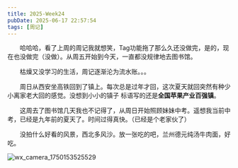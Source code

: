```yaml
---
title: 2025-Week24
pubDate: 2025-06-17 22:57:54
tags: [周记]
---
```


&emsp;&emsp;哈哈哈，看了上周的周记我就想笑，Tag功能拖了那么久还没做完，是的，现在也没做完（没做）。从周五开始到今天，一直都没规律地去图书馆。

&emsp;&emsp;枯燥又没学习的生活，周记逐渐沦为流水账。。。

&emsp;&emsp;周日从西安坐高铁回到了镇上。每次总是过年才回，这次夏天就回突然有种少小离家老大回的感觉。没想到小小的镇子
标语写的还是**全国苹果产业百强镇**。

&emsp;&emsp;这周去了图书馆几天我也不记得了，从周日开始照顾妹妹中考。遥想我当前中考，已经是九年前的夏天了。时间过得真快。（已经是个老家伙了）

&emsp;&emsp;没拍什么好看的风景，西北多风沙。放一张吃的吧，兰州德元纯汤牛肉面，好吃。

![wx_camera_1750153525529](https://raw.githubusercontent.com/roc80/DrawingBoard/main/image/wx_camera_1750153525529.jpg)

<script src="https://giscus.app/client.js"
        data-repo="roc80/Blog"
        data-repo-id="R_kgDOO4NnfQ"
        data-category="Announcements"
        data-category-id="DIC_kwDOO4Nnfc4Ctshe"
        data-mapping="pathname"
        data-strict="1"
        data-reactions-enabled="1"
        data-emit-metadata="0"
        data-input-position="top"
        data-theme="preferred_color_scheme"
        data-lang="zh-CN"
        data-loading="lazy"
        crossorigin="anonymous"
        async>
</script>